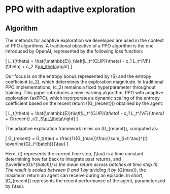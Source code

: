 # PPO with adaptive exploration

## Algorithm
The methods for adaptive exploration we developed are used in the context of PPO algorithms. A traditional objective of a PPO algorithm is the one introduced by OpenAI, represented by the following loss function:

\[
L_t(\theta) = \hat{\mathbb{E}}_t\left[L_t^{CLIP}(\theta) - c_1 L_t^{VF}(\theta) + c_2 S[\pi_\theta](s_t)\right]
\]

Our focus is on the entropy bonus represented by \(S\) and the entropy coefficient \(c_2\), which determines the exploration magnitude. In traditional PPO implementations, \(c_2\) remains a fixed hyperparameter throughout training. This paper introduces a new learning algorithm, PPO with adaptive exploration (axPPO), which incorporates a dynamic scaling of the entropy coefficient based on the recent return (\(G_{recent}\)) obtained by the agent:

\[
L_t(\theta) = \hat{\mathbb{E}}_t\left[L_t^{CLIP}(\theta) - c_1 L_t^{VF}(\theta) + G_{recent} \,c2 \,S[\pi_\theta](s_t)\right]
\]

The adaptive exploration framework relies on \(G_{recent}\), computed as:

\[
G_{recent} = G_t(\tau) = \frac{1}{G_{max}}\frac{\sum_{i=t-\tau}^{t} \overline{G}_i^{batch}}{\tau}
\]

Here, \(t\) represents the current time step, \(\tau\) is a time constant determining how far back to integrate past returns, and \(\overline{G}_i^{batch}\) is the mean return across batches at time step \(i\). The result is scaled between 0 and 1 by dividing it by \(G_{max}\), the maximum return an agent can receive during an episode. In short, \(G_{recent}\) represents the recent performance of the agent, parameterized by \(\tau\).
